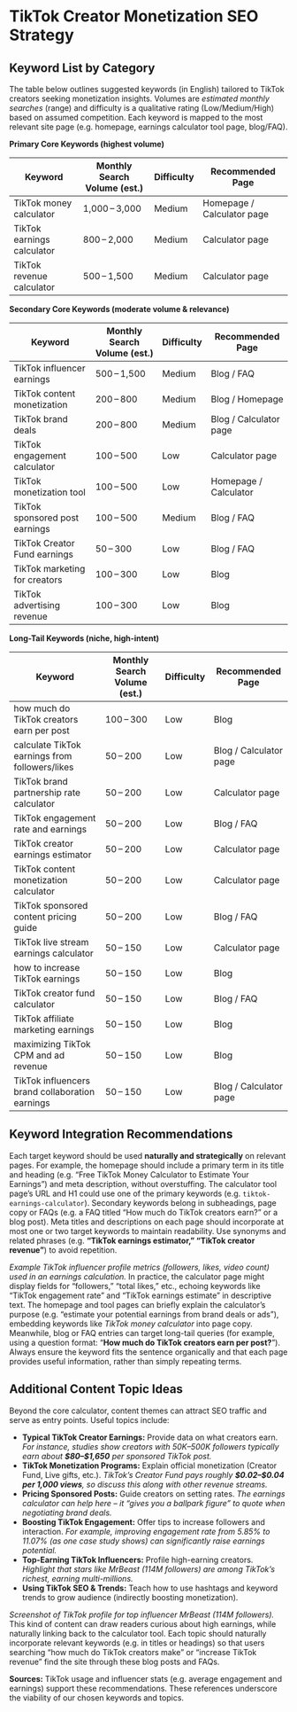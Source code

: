 # TikTok Creator Monetization SEO Strategy

## Keyword List by Category

The table below outlines suggested keywords (in English) tailored to TikTok creators seeking monetization insights. Volumes are *estimated monthly searches* (range) and difficulty is a qualitative rating (Low/Medium/High) based on assumed competition. Each keyword is mapped to the most relevant site page (e.g. homepage, earnings calculator tool page, blog/FAQ).

**Primary Core Keywords (highest volume)**

| Keyword                    | Monthly Search Volume (est.) | Difficulty | Recommended Page           |
| -------------------------- | ---------------------------- | ---------- | -------------------------- |
| TikTok money calculator    | 1,000 – 3,000                | Medium     | Homepage / Calculator page |
| TikTok earnings calculator | 800 – 2,000                  | Medium     | Calculator page            |
| TikTok revenue calculator  | 500 – 1,500                  | Medium     | Calculator page            |

**Secondary Core Keywords (moderate volume & relevance)**

| Keyword                        | Monthly Search Volume (est.) | Difficulty | Recommended Page       |
| ------------------------------ | ---------------------------- | ---------- | ---------------------- |
| TikTok influencer earnings     | 500 – 1,500                  | Medium     | Blog / FAQ             |
| TikTok content monetization    | 200 – 800                    | Medium     | Blog / Homepage        |
| TikTok brand deals             | 200 – 800                    | Medium     | Blog / Calculator page |
| TikTok engagement calculator   | 100 – 500                    | Low        | Calculator page        |
| TikTok monetization tool       | 100 – 500                    | Low        | Homepage / Calculator  |
| TikTok sponsored post earnings | 100 – 500                    | Medium     | Blog / FAQ             |
| TikTok Creator Fund earnings   | 50 – 300                     | Low        | Blog / FAQ             |
| TikTok marketing for creators  | 100 – 300                    | Low        | Blog                   |
| TikTok advertising revenue     | 100 – 300                    | Low        | Blog                   |

**Long-Tail Keywords (niche, high-intent)**

| Keyword                                         | Monthly Search Volume (est.) | Difficulty | Recommended Page       |
| ----------------------------------------------- | ---------------------------- | ---------- | ---------------------- |
| how much do TikTok creators earn per post       | 100 – 300                    | Low        | Blog                   |
| calculate TikTok earnings from followers/likes  | 50 – 200                     | Low        | Blog / Calculator page |
| TikTok brand partnership rate calculator        | 50 – 200                     | Low        | Calculator page        |
| TikTok engagement rate and earnings             | 50 – 200                     | Low        | Blog / FAQ             |
| TikTok creator earnings estimator               | 50 – 200                     | Low        | Calculator page        |
| TikTok content monetization calculator          | 50 – 200                     | Low        | Calculator page        |
| TikTok sponsored content pricing guide          | 50 – 200                     | Low        | Blog / FAQ             |
| TikTok live stream earnings calculator          | 50 – 150                     | Low        | Calculator page        |
| how to increase TikTok earnings                 | 50 – 150                     | Low        | Blog                   |
| TikTok creator fund calculator                  | 50 – 150                     | Low        | Blog / FAQ             |
| TikTok affiliate marketing earnings             | 50 – 150                     | Low        | Blog                   |
| maximizing TikTok CPM and ad revenue            | 50 – 150                     | Low        | Blog                   |
| TikTok influencers brand collaboration earnings | 50 – 150                     | Low        | Blog / Calculator page |

## Keyword Integration Recommendations

Each target keyword should be used **naturally and strategically** on relevant pages. For example, the homepage should include a primary term in its title and heading (e.g. “Free TikTok Money Calculator to Estimate Your Earnings”) and meta description, without overstuffing. The calculator tool page’s URL and H1 could use one of the primary keywords (e.g. `tiktok-earnings-calculator`). Secondary keywords belong in subheadings, page copy or FAQs (e.g. a FAQ titled “How much do TikTok creators earn?” or a blog post). Meta titles and descriptions on each page should incorporate at most one or two target keywords to maintain readability. Use synonyms and related phrases (e.g. **“TikTok earnings estimator,” “TikTok creator revenue”**) to avoid repetition.

&#x20;*Example TikTok influencer profile metrics (followers, likes, video count) used in an earnings calculation.* In practice, the calculator page might display fields for “followers,” “total likes,” etc., echoing keywords like “TikTok engagement rate” and “TikTok earnings estimate” in descriptive text. The homepage and tool pages can briefly explain the calculator’s purpose (e.g. “estimate your potential earnings from brand deals or ads”), embedding keywords like *TikTok money calculator* into page copy. Meanwhile, blog or FAQ entries can target long-tail queries (for example, using a question format: “**How much do TikTok creators earn per post?**”). Always ensure the keyword fits the sentence organically and that each page provides useful information, rather than simply repeating terms.

## Additional Content Topic Ideas

Beyond the core calculator, content themes can attract SEO traffic and serve as entry points. Useful topics include:

* **Typical TikTok Creator Earnings:** Provide data on what creators earn. *For instance, studies show creators with 50K–500K followers typically earn about **\$80–\$1,650** per sponsored TikTok post.*
* **TikTok Monetization Programs:** Explain official monetization (Creator Fund, Live gifts, etc.). *TikTok’s Creator Fund pays roughly **\$0.02–\$0.04 per 1,000 views**, so discuss this along with other revenue streams.*
* **Pricing Sponsored Posts:** Guide creators on setting rates. *The earnings calculator can help here – it “gives you a ballpark figure” to quote when negotiating brand deals.*
* **Boosting TikTok Engagement:** Offer tips to increase followers and interaction. *For example, improving engagement rate from 5.85% to 11.07% (as one case study shows) can significantly raise earnings potential.*
* **Top-Earning TikTok Influencers:** Profile high-earning creators. *Highlight that stars like MrBeast (114M followers) are among TikTok’s richest, earning multi-millions.*
* **Using TikTok SEO & Trends:** Teach how to use hashtags and keyword trends to grow audience (indirectly boosting monetization).

&#x20;*Screenshot of TikTok profile for top influencer MrBeast (114M followers).* This kind of content can draw readers curious about high earnings, while naturally linking back to the calculator tool. Each topic should naturally incorporate relevant keywords (e.g. in titles or headings) so that users searching “how much do TikTok creators make” or “increase TikTok revenue” find the site through these blog posts and FAQs.

**Sources:** TikTok usage and influencer stats (e.g. average engagement and earnings) support these recommendations. These references underscore the viability of our chosen keywords and topics.
